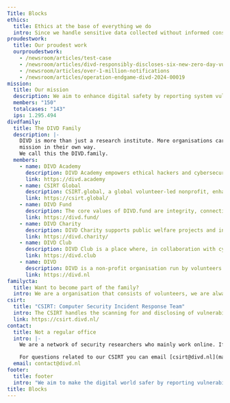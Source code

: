 ```yaml
---
Title: Blocks
ethics:
  title: Ethics at the base of everything we do
  intro: Since we handle sensitive data collected without informed consent, we've created this Code of Conduct to establish an ethical foundation for our work. This code can also be utilized by other researchers involved in what is currently known as responsible disclosure or coordinated vulnerability disclosure.
proudestwork:
  title: Our proudest work
  ourproudestwork:
    - /newsroom/articles/test-case
    - /newsroom/articles/divd-responsibly-discloses-six-new-zero-day-vulnerabilities-to-vendor
    - /newsroom/articles/over-1-million-notifications
    - /newsroom/articles/operation-endgame-divd-2024-00019
mission:
  title: Our mission
  description: We aim to enhance digital safety by reporting system vulnerabilities to the relevant authorities. With a global reach, we adopt an open, honest, and collaborative approach, providing our services for free.
  members: "150"
  totalcases: "143"
  ips: 1.295.494
divdfamily:
  title: The DIVD Family
  description: |-
    DIVD is more than just a research institute. More organisations carry our brand and share our 
    mission in their own way. 
    We call this the DIVD.family.
  members:
    - name: DIVD Academy
      description: DIVD Academy empowers ethical hackers and cybersecurity enthusiasts, fostering skills and ethical awareness among young talent while guiding at-risk youth toward positive impact in cybersecurity and IT education, shaping a safer digital future.
      link: https://divd.academy
    - name: CSIRT Global
      description: CSIRT.global, a global volunteer-led nonprofit, enhances global security by addressing overlooked vulnerabilities. It's affiliated with the DIVD, consolidating international CSIRT efforts to establish a network of like-minded individuals.
      link: https://csirt.global/
    - name: DIVD Fund
      description: The core values of DIVD.fund are integrity, connectivity and empowerment, where DIVD.fund is a dependable, independent and respected partner.
      link: https://divd.fund/
    - name: DIVD Charity
      description: DIVD Charity supports public welfare projects and initiatives, fostering programs aligned with its vision. Our goal is to empower individuals to make positive social impacts through talent development.
      link: https://divd.charity/
    - name: DIVD Club
      description: DIVD Club is a place where, in collaboration with cyber security professionals, young people  learn more about cyber security, hacking, improving the safety of the (online) world and a lot more.
      link: https://divd.club
    - name: DIVD
      description: DIVD is a non-profit organisation run by volunteers and a network of likeminded organisations.
      link: https://divd.nl
familycta:
  title: Want to become part of the family?
  intro: We are a organisation that consists of volunteers, we are always looking for new talent that wants to join our cause or potential partners and donations. Check out our contribute page to learn more about what you can do for us.
csirt:
  title: "CSIRT: Computer Security Incident Response Team"
  intro: The CSIRT handles the scanning for and disclosing of vulnerabilities, either discovered by DIVD researchers or third parties and warning people for leaked credentials and operates our CVE Numbering Authority (CNA) capability.
  link: https://csirt.divd.nl/
contact:
  title: Not a regular office
  intro: |-
    We are a network of security researchers who mainly work online. If you want to contact us, you can send us an e mail to question@divd.nl or use our contact form. You can also meet us at cyber security conferences and hacker events or just follow us on [X](https://x.com/DIVDnl) (formerly known as Twitter).

    For questions related to our CSIRT you can email [csirt@divd.nl](mailto:csirt@divd.nl) .
  email: contact@divd.nl
footer:
  title: footer
  intro: "We aim to make the digital world safer by reporting vulnerabilities we find  in digital systems to the people who can fix them. We have a global reach, but do it Dutch style: open, honest, collaborative, and for free."
title: Blocks
---
```

